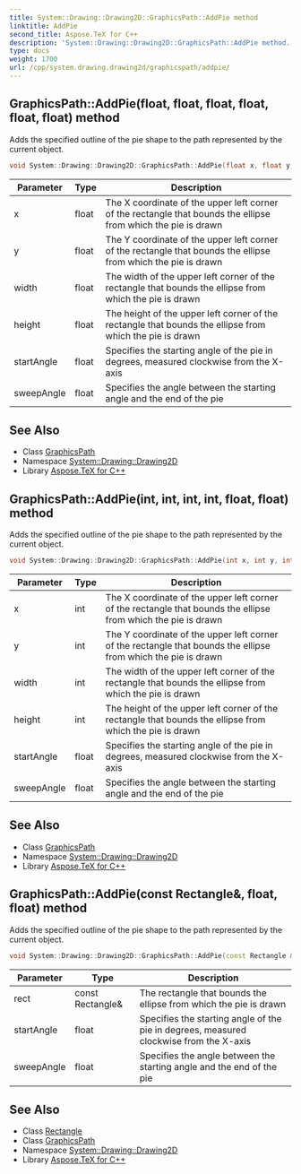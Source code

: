```yaml
---
title: System::Drawing::Drawing2D::GraphicsPath::AddPie method
linktitle: AddPie
second_title: Aspose.TeX for C++
description: 'System::Drawing::Drawing2D::GraphicsPath::AddPie method. Adds the specified outline of the pie shape to the path represented by the current object in C++.'
type: docs
weight: 1700
url: /cpp/system.drawing.drawing2d/graphicspath/addpie/
---
```

## GraphicsPath::AddPie(float, float, float, float, float, float) method


Adds the specified outline of the pie shape to the path represented by the current object.

```cpp
void System::Drawing::Drawing2D::GraphicsPath::AddPie(float x, float y, float width, float height, float startAngle, float sweepAngle)
```


| Parameter | Type | Description |
| --- | --- | --- |
| x | float | The X coordinate of the upper left corner of the rectangle that bounds the ellipse from which the pie is drawn |
| y | float | The Y coordinate of the upper left corner of the rectangle that bounds the ellipse from which the pie is drawn |
| width | float | The width of the upper left corner of the rectangle that bounds the ellipse from which the pie is drawn |
| height | float | The height of the upper left corner of the rectangle that bounds the ellipse from which the pie is drawn |
| startAngle | float | Specifies the starting angle of the pie in degrees, measured clockwise from the X-axis |
| sweepAngle | float | Specifies the angle between the starting angle and the end of the pie |

## See Also

* Class [GraphicsPath](../)
* Namespace [System::Drawing::Drawing2D](../../)
* Library [Aspose.TeX for C++](../../../)
## GraphicsPath::AddPie(int, int, int, int, float, float) method


Adds the specified outline of the pie shape to the path represented by the current object.

```cpp
void System::Drawing::Drawing2D::GraphicsPath::AddPie(int x, int y, int width, int height, float startAngle, float sweepAngle)
```


| Parameter | Type | Description |
| --- | --- | --- |
| x | int | The X coordinate of the upper left corner of the rectangle that bounds the ellipse from which the pie is drawn |
| y | int | The Y coordinate of the upper left corner of the rectangle that bounds the ellipse from which the pie is drawn |
| width | int | The width of the upper left corner of the rectangle that bounds the ellipse from which the pie is drawn |
| height | int | The height of the upper left corner of the rectangle that bounds the ellipse from which the pie is drawn |
| startAngle | float | Specifies the starting angle of the pie in degrees, measured clockwise from the X-axis |
| sweepAngle | float | Specifies the angle between the starting angle and the end of the pie |

## See Also

* Class [GraphicsPath](../)
* Namespace [System::Drawing::Drawing2D](../../)
* Library [Aspose.TeX for C++](../../../)
## GraphicsPath::AddPie(const Rectangle\&, float, float) method


Adds the specified outline of the pie shape to the path represented by the current object.

```cpp
void System::Drawing::Drawing2D::GraphicsPath::AddPie(const Rectangle &rect, float startAngle, float sweepAngle)
```


| Parameter | Type | Description |
| --- | --- | --- |
| rect | const Rectangle\& | The rectangle that bounds the ellipse from which the pie is drawn |
| startAngle | float | Specifies the starting angle of the pie in degrees, measured clockwise from the X-axis |
| sweepAngle | float | Specifies the angle between the starting angle and the end of the pie |

## See Also

* Class [Rectangle](../../../system.drawing/rectangle/)
* Class [GraphicsPath](../)
* Namespace [System::Drawing::Drawing2D](../../)
* Library [Aspose.TeX for C++](../../../)
